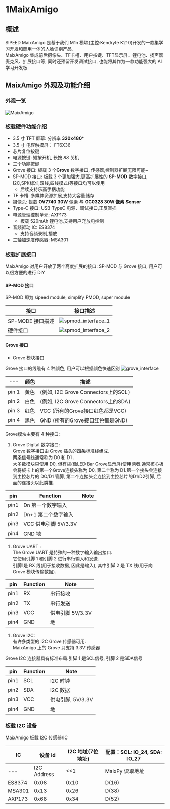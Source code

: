 # 1MaixAmigo

## 概述

  SIPEED MaixAmigo 是基于我们 M1n 模块(主控:Kendryte K210)开发的一款集学习开发和商用一体的人脸识别产品.
  <br/>MaixAmigo 集成前后摄像头、TF卡槽、用户按键、TFT显示屏、锂电池、扬声器麦克风、扩展接口等, 
  同时还预留开发调试接口, 也能将其作为一款功能强大的 AI 学习开发板.

## MaixAmigo 外观及功能介绍

### 外观一览

![MaixAmigo](../../assets/hardware/maxi_amigo/maix_amigo_0.png)

<!-- ![maix_amigo_0](maix_amigo.assets/maix_amigo_0.png) -->

### 板载硬件功能介绍

- 3.5 寸 **TFT** 屏幕: 分辨率 **320x480***
- 3.5 寸 电容触摸屏： FT6X36
- 芯片复位按键
- 电源按键: 短按开机, 长按 *8S* 关机
- 三个功能按键
- Grove 接口: 板载 3 个**Grove** 数字接口, 传感器,控制器扩展无限可能~
- SP-MOD 接口: 板载 3 个更加强大,更高扩展性的 **SP-MOD** 数字接口, I2C,SPI(标准,双线,四线模式)等接口均可以使用
  - 后续支持乐高手柄功能
- TF 卡槽: 多媒体资源扩展,支持大容量储存 
- 摄像头: 搭载 **OV7740** **30W** 像素 与 **GC0328 30W 像素** **Sensor**
- Type-C 接口: USB-TypeC 电源、调试接口,正反盲插
- 电源管理控制单元: AXP173
  - 板载 520mAh 锂电池,支持用户充放电控制
- 音频驱动 IC: ES8374
  - 支持音频录制,播放
- 三轴加速度传感器: MSA301

### 板载扩展接口

MaixAmigo 对用户开放了两个高度扩展的接口: SP-MOD 与 Grove 接口,
用户可以很方便的进行 DIY

#### SP-MOD 接口

SP-MOD 即为 sipeed module, simplify PMOD, super module

| 接口 | 接口描述 |
|---|---|
|SP-MODE 接口描述|![spmod_interface_1](../assets/hardware/module_spmod/spmod_interface_1.png)|
|硬件接口|![spmod_interface_2](../assets/hardware/module_spmod/spmod_interface_2.png)|

#### Grove 接口

- Grove 模块接口

Grove 接口的线缆有 4 种颜色, 用户可以根据颜色快速区别
![grove_interface](../assets/hardware/module_grove/grove_interface.jpg)

| --- | 颜色 | 描述 |
| --- | --- | --- |
| pin 1 | 黄色 | (例如, I2C Grove Connectors上的SCL) |
| pin 2 | 白色 | (例如, I2C Grove Connectors上的SDA) |
| pin 3 | 红色 |   VCC (所有的Grove接口红色都是VCC) |
| pin 4 | 黑色 |   GND (所有的Grove接口红色都是GND) |

Grove模块主要有 4 种接口:

1. Grove Digital 数字接口:<br/>
    Grove 数字接口由 Grove 插头的四条标准线组成.<br/>
    两条信号线通常称为 D0 和 D1 .<br/>
    大多数模块只使用 D0, 但有些(像LED Bar Grove显示屏)使用两者.通常核心板会将板卡上的第一个Grove连接头称为 D0, 第二个称为 D1.第一个接头会连接到主控芯片的 DO/D1 管脚, 第二个连接头会连接到主控芯片的D1/D2引脚, 后面的连接头以此类推.

|pin  |Function | Note |
| ---|---|---|
|pin1 | Dn 第一个数字输入 |
|pin2 | Dn+1 第二个数字输入 |
|pin3 | VCC 供电引脚 5V/3.3V |
|pin4 | GND 地 |


1. Grove UART :<br/>
    The Grove UART 是特殊的一种数字输入输出接口.<br/>
    它使用引脚 1 和引脚 2 进行串行输入和发送. <br/>
    引脚1是 RX 线(用于接收数据, 因此是输入), 
    其中引脚 2 是 TX 线(用于向 Grove 模块传输数据).

|pin  |Function|Note|
| ---|---|---|
|pin1 |RX|串行接收|
|pin2 |TX|串行发送|
|pin3 |VCC|供电引脚 5V/3.3V|
|pin4 |GND |地|

1. Grove I2C:<br/>
    有许多类型的 I2C Grove 传感器可用.<br/>MaixAmigo 上的 Grove 只支持 3.3V 传感器

  Grove I2C 连接器具有标准布局.引脚 1 是SCL信号, 引脚 2 是SDA信号

|pin  | Function | Note |
| ---|---|---|
|pin1 | SCL |I2C 时钟 |
|pin2 | SDA |I2C 数据 |
|pin3 | VCC |供电引脚, 5V/3.3V |
|pin4 | GND |地 |

### 板载 I2C 设备

MaixAmigo 板载 I2C 传感器/IC

| IC | 设备 id | I2C 地址(7位地址) |配置：SCL: IO_24, SDA: IO_27|
| --- | --- | --- | --- |
|---|I2C Address| <<1|MaixPy 读取地址|
|ES8374|0x08|0x10|D(16)|
|MSA301|0x13|0x26|D(38)|
|AXP173|0x68|0x34|D(52)|
